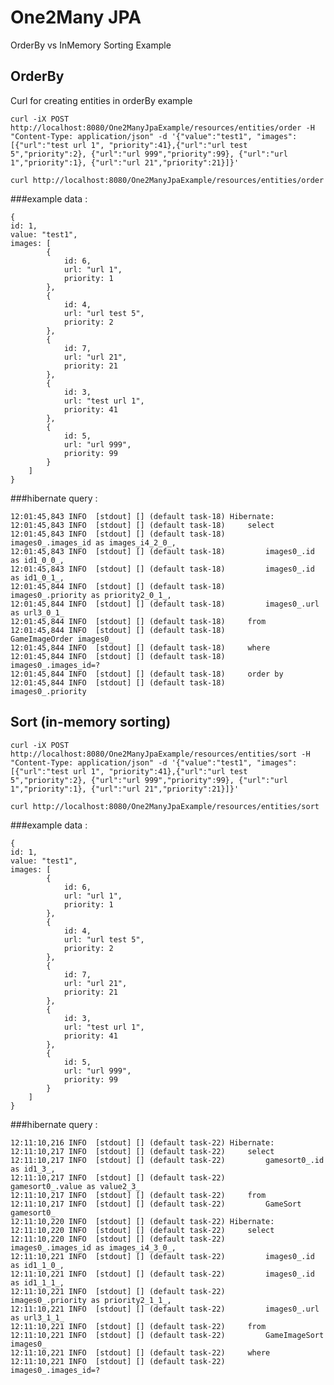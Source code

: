 One2Many JPA
====================
 
OrderBy vs InMemory Sorting Example

OrderBy
---------------------
Curl for creating entities in orderBy example

    curl -iX POST http://localhost:8080/One2ManyJpaExample/resources/entities/order -H "Content-Type: application/json" -d '{"value":"test1", "images":[{"url":"test url 1", "priority":41},{"url":"url test 5","priority":2}, {"url":"url 999","priority":99}, {"url":"url 1","priority":1}, {"url":"url 21","priority":21}]}'
    
    curl http://localhost:8080/One2ManyJpaExample/resources/entities/order

###example data :

    {
    id: 1,
    value: "test1",
    images: [
            {
                id: 6,
                url: "url 1",
                priority: 1
            },
            {
                id: 4,
                url: "url test 5",
                priority: 2
            },
            {
                id: 7,
                url: "url 21",
                priority: 21
            },
            {
                id: 3,
                url: "test url 1",
                priority: 41
            },
            {
                id: 5,
                url: "url 999",
                priority: 99
            }
        ]
    }

###hibernate query :

    12:01:45,843 INFO  [stdout] [] (default task-18) Hibernate:
    12:01:45,843 INFO  [stdout] [] (default task-18)     select
    12:01:45,843 INFO  [stdout] [] (default task-18)         images0_.images_id as images_i4_2_0_,
    12:01:45,843 INFO  [stdout] [] (default task-18)         images0_.id as id1_0_0_,
    12:01:45,843 INFO  [stdout] [] (default task-18)         images0_.id as id1_0_1_,
    12:01:45,844 INFO  [stdout] [] (default task-18)         images0_.priority as priority2_0_1_,
    12:01:45,844 INFO  [stdout] [] (default task-18)         images0_.url as url3_0_1_
    12:01:45,844 INFO  [stdout] [] (default task-18)     from
    12:01:45,844 INFO  [stdout] [] (default task-18)         GameImageOrder images0_
    12:01:45,844 INFO  [stdout] [] (default task-18)     where
    12:01:45,844 INFO  [stdout] [] (default task-18)         images0_.images_id=?
    12:01:45,844 INFO  [stdout] [] (default task-18)     order by
    12:01:45,844 INFO  [stdout] [] (default task-18)         images0_.priority


Sort (in-memory sorting)
---------------------

    curl -iX POST http://localhost:8080/One2ManyJpaExample/resources/entities/sort -H "Content-Type: application/json" -d '{"value":"test1", "images":[{"url":"test url 1", "priority":41},{"url":"url test 5","priority":2}, {"url":"url 999","priority":99}, {"url":"url 1","priority":1}, {"url":"url 21","priority":21}]}'
    
    curl http://localhost:8080/One2ManyJpaExample/resources/entities/sort

###example data :

    {
    id: 1,
    value: "test1",
    images: [
            {
                id: 6,
                url: "url 1",
                priority: 1
            },
            {
                id: 4,
                url: "url test 5",
                priority: 2
            },
            {
                id: 7,
                url: "url 21",
                priority: 21
            },
            {
                id: 3,
                url: "test url 1",
                priority: 41
            },
            {
                id: 5,
                url: "url 999",
                priority: 99
            }
        ]
    }

###hibernate query :

    12:11:10,216 INFO  [stdout] [] (default task-22) Hibernate:
    12:11:10,217 INFO  [stdout] [] (default task-22)     select
    12:11:10,217 INFO  [stdout] [] (default task-22)         gamesort0_.id as id1_3_,
    12:11:10,217 INFO  [stdout] [] (default task-22)         gamesort0_.value as value2_3_
    12:11:10,217 INFO  [stdout] [] (default task-22)     from
    12:11:10,217 INFO  [stdout] [] (default task-22)         GameSort gamesort0_
    12:11:10,220 INFO  [stdout] [] (default task-22) Hibernate:
    12:11:10,220 INFO  [stdout] [] (default task-22)     select
    12:11:10,220 INFO  [stdout] [] (default task-22)         images0_.images_id as images_i4_3_0_,
    12:11:10,221 INFO  [stdout] [] (default task-22)         images0_.id as id1_1_0_,
    12:11:10,221 INFO  [stdout] [] (default task-22)         images0_.id as id1_1_1_,
    12:11:10,221 INFO  [stdout] [] (default task-22)         images0_.priority as priority2_1_1_,
    12:11:10,221 INFO  [stdout] [] (default task-22)         images0_.url as url3_1_1_
    12:11:10,221 INFO  [stdout] [] (default task-22)     from
    12:11:10,221 INFO  [stdout] [] (default task-22)         GameImageSort images0_
    12:11:10,221 INFO  [stdout] [] (default task-22)     where
    12:11:10,221 INFO  [stdout] [] (default task-22)         images0_.images_id=?
